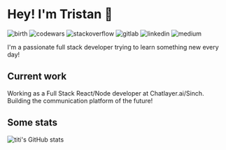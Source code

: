 # Hey! I'm Tristan 👋

![birth](https://img.shields.io/badge/v1-August%202000-orange?style=for-the-badge)
![codewars](https://img.shields.io/badge/-codewars-B1361E?style=for-the-badge&logo=codewars&logoColor=white&link=https://www.codewars.com/users/PlayBossWar)
![stackoverflow](https://img.shields.io/badge/-stackoverflow-F58025?style=for-the-badge&logo=stackoverflow&logoColor=white&link=https://stackoverflow.com/users/11750453/trisma)
![gitlab](https://img.shields.io/badge/-gitlab-FCA121?style=for-the-badge&logo=gitlab&logoColor=white&link=https://gitlab.com/TristanVermeesch)
![linkedin](https://img.shields.io/badge/-linkedin-0A66C2?style=for-the-badge&logo=linkedin&logoColor=white&link=https://www.linkedin.com/in/tristanvermeesch/)
![medium](https://img.shields.io/badge/-medium-000000?style=for-the-badge&logo=medium&logoColor=white&link=https://medium.com/@tristanvermeesch)

I'm a passionate full stack developer trying to learn something new every day!

## Current work

Working as a Full Stack React/Node developer at Chatlayer.ai/Sinch. Building the communication platform of the future!

## Some stats
![titi's GitHub stats](https://github-readme-stats.vercel.app/api?username=titivermeesch&show_icons=true&theme=radical&include_all_commits=true&border_radius=20&theme=tokyonight)
